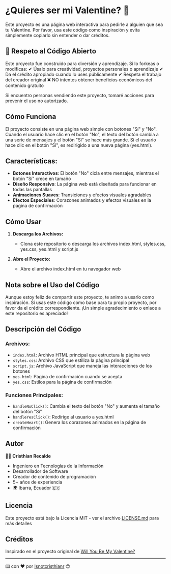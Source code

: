 # ¿Quieres ser mi Valentine? 💌

Este proyecto es una página web interactiva para pedirle a alguien que sea tu Valentine. Por favor, usa este código como inspiración y evita simplemente copiarlo sin entender o dar créditos.

## 🚀 Respeto al Código Abierto
Este proyecto fue construido para diversión y aprendizaje. Si lo forkeas o modificas:
✔ Úsalo para creatividad, proyectos personales o aprendizaje
✔ Da el crédito apropiado cuando lo uses públicamente
✔ Respeta el trabajo del creador original
❌ NO intentes obtener beneficios económicos del contenido gratuito

Si encuentro personas vendiendo este proyecto, tomaré acciones para prevenir el uso no autorizado.

## Cómo Funciona
El proyecto consiste en una página web simple con botones "Sí" y "No". Cuando el usuario hace clic en el botón "No", el texto del botón cambia a una serie de mensajes y el botón "Sí" se hace más grande. Si el usuario hace clic en el botón "Sí", es redirigido a una nueva página (yes.html).

## Características:
- **Botones Interactivos**: El botón "No" cicla entre mensajes, mientras el botón "Sí" crece en tamaño
- **Diseño Responsivo**: La página web está diseñada para funcionar en todas las pantallas
- **Animaciones Suaves**: Transiciones y efectos visuales agradables
- **Efectos Especiales**: Corazones animados y efectos visuales en la página de confirmación

## Cómo Usar
1. **Descarga los Archivos:**
   - Clona este repositorio o descarga los archivos index.html, styles.css, yes.css, yes.html y script.js

2. **Abre el Proyecto:**
   - Abre el archivo index.html en tu navegador web

## Nota sobre el Uso del Código
Aunque estoy feliz de compartir este proyecto, te animo a usarlo como inspiración. Si usas este código como base para tu propio proyecto, por favor da el crédito correspondiente. ¡Un simple agradecimiento o enlace a este repositorio es apreciado!

## Descripción del Código
### Archivos:
- `index.html`: Archivo HTML principal que estructura la página web
- `styles.css`: Archivo CSS que estiliza la página principal
- `script.js`: Archivo JavaScript que maneja las interacciones de los botones
- `yes.html`: Página de confirmación cuando se acepta
- `yes.css`: Estilos para la página de confirmación

### Funciones Principales:
- `handleNoClick()`: Cambia el texto del botón "No" y aumenta el tamaño del botón "Sí"
- `handleYesClick()`: Redirige al usuario a yes.html
- `createHeart()`: Genera los corazones animados en la página de confirmación

## Autor

👨‍💻 **Cristhian Recalde**
- Ingeniero en Tecnologías de la Información
- Desarrollador de Software
- Creador de contenido de programación
- 5+ años de experiencia
- 🌍 Ibarra, Ecuador 🇪🇨

## Licencia

Este proyecto está bajo la Licencia MIT - ver el archivo [LICENSE.md](LICENSE.md) para más detalles

## Créditos

Inspirado en el proyecto original de [Will You Be My Valentine?](https://github.com/ivysone/Will-you-be-my-Valentine-)

---
⌨️ con ❤️ por [Isnotcristhianr](https://github.com/Isnotcristhianr) 😊 